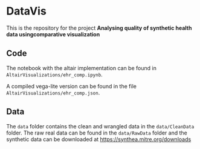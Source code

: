 # DataVis

This is the repository for the project **Analysing quality of synthetic health data usingcomparative visualization**

## Code

The notebook with the altair implementation can be found in ```AltairVisualizations/ehr_comp.ipynb```. 

A compiled vega-lite version can be found in the file ```AltairVisualizations/ehr_comp.json```.

## Data
The ```data``` folder contains the clean and wrangled data in the ```data/CleanData``` folder.
The raw real data can be found in the ```data/RawData``` folder and the synthetic data can be downloaded at https://synthea.mitre.org/downloads
